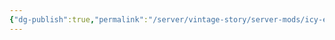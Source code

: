 ```yaml
---
{"dg-publish":true,"permalink":"/server/vintage-story/server-mods/icy-excavation/","tags":["vs-outdated"]}
---
```


